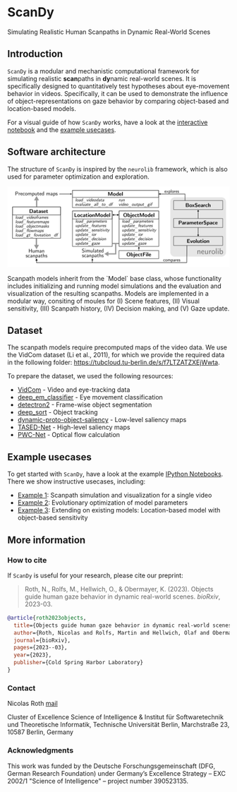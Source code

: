 # ScanDy

Simulating Realistic Human Scanpaths in Dynamic Real-World Scenes

## Introduction

`ScanDy` is a modular and mechanistic computational framework for simulating realistic **scan**paths in **dy**namic real-world scenes. It is specifically designed to quantitatively test hypotheses about eye-movement behavior in videos.
Specifically, it can be used to demonstrate the influence of object-representations on gaze behavior by comparing object-based and location-based models.

For a visual guide of how `ScanDy` works, have a look at the [interactive notebook](https://github.com/rederoth/ScanDy/blob/main/examples/interactive_model_visu.ipynb) and the <a href="#example-usecases">example usecases</a>.

## Software architecture

The structure of `ScanDy` is inspired by the `neurolib` framework, which is also used for parameter optimization and exploration.
<p align="center">
  <img src="https://github.com/rederoth/ScanDy/blob/main/software_architecture.png">
</p>
Scanpath models inherit from the `Model` base class, whose functionality includes initializing and running model simulations and the evaluation and visualization of the resulting scanpaths. Models are implemented in a modular way, consiting of moules for (I) Scene features, (II) Visual sensitivity, (III) Scanpath history, (IV) Decision making, and (V) Gaze update.

## Dataset

The scanpath models require precomputed maps of the video data. We use the VidCom dataset (Li et al., 2011), for which we provide the required data in the following folder: <https://tubcloud.tu-berlin.de/s/f7LTZATZXEjWwta>.

To prepare the dataset, we used the following resources:

* [VidCom](http://ilab.usc.edu/vagba/dataset/VidCom/) - Video and eye-tracking data
* [deep_em_classifier](https://github.com/MikhailStartsev/deep_em_classifier/) - Eye movement classification
* [detectron2](https://github.com/facebookresearch/detectron2/) - Frame-wise object segmentation
* [deep_sort](https://github.com/nwojke/deep_sort/) - Object tracking
* [dynamic-proto-object-saliency](https://github.com/csmslab/dynamic-proto-object-saliency/) - Low-level saliency maps
* [TASED-Net](https://github.com/MichiganCOG/TASED-Net/) - High-level saliency maps
* [PWC-Net](https://github.com/NVlabs/PWC-Net/) - Optical flow calculation

## Example usecases

To get started with `ScanDy`, have a look at the example [IPython Notebooks](examples/). There we show instructive usecases, including:

* [Example 1](examples/ex1_scanpath_sgl_video.ipynb): Scanpath simulation and visualization for a single video
* [Example 2](examples/ex2_model_comparison.ipynb): Evolutionary optimization of model parameters 
* [Example 3](examples/ex3_model_extension.ipynb): Extending on existing models: Location-based model with object-based sensitivity


## More information

### How to cite

If `ScanDy` is useful for your research, please cite our preprint:
> Roth, N., Rolfs, M., Hellwich, O., & Obermayer, K. (2023). Objects guide human gaze behavior in dynamic real-world scenes. *bioRxiv*, 2023-03.

```bibtex
@article{roth2023objects,
  title={Objects guide human gaze behavior in dynamic real-world scenes},
  author={Roth, Nicolas and Rolfs, Martin and Hellwich, Olaf and Obermayer, Klaus},
  journal={bioRxiv},
  pages={2023--03},
  year={2023},
  publisher={Cold Spring Harbor Laboratory}
}
```

### Contact

 Nicolas Roth [mail](mailto:roth@tu-berlin.de)

Cluster of Excellence Science of Intelligence & Institut für Softwaretechnik und Theoretische Informatik,
Technische Universität Berlin, Marchstraße 23, 10587 Berlin, Germany

### Acknowledgments

This work was funded by the Deutsche Forschungsgemeinschaft (DFG, German Research Foundation) under Germany’s Excellence Strategy – EXC 2002/1 "Science of Intelligence" – project number 390523135.

